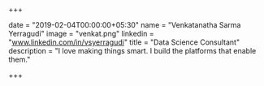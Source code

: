 +++

date = "2019-02-04T00:00:00+05:30" 
name = "Venkatanatha Sarma Yerragudi"
image = "venkat.png"
linkedin = "www.linkedin.com/in/vsyerragudi"
title = "Data Science Consultant"
description = "I love making things smart. I build the platforms that enable them."

+++

